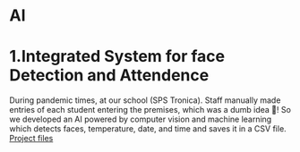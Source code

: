 # AI

# 1.Integrated System for face Detection and Attendence
During pandemic times, at our school (SPS Tronica). Staff manually made entries of each student entering the premises, which was a dumb idea 🥲! 
So we developed an AI powered by computer vision and machine learning which detects faces, temperature, date, and time and saves it in a CSV file.
[Project files](https://drive.google.com/drive/folders/13vLe0BTtUzvkIAKky6Ived1AroDWED6j?usp=drive_link)
